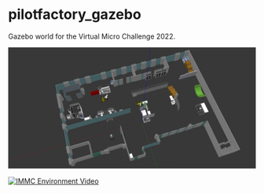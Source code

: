 # pilotfactory_gazebo

Gazebo world for the Virtual Micro Challenge 2022.

![alt text](../img/pilotfactory7.jpg "pilotfactory")

[![IMMC Environment Video](https://img.youtube.com/vi/QAZ7BsAmP8U/0.jpg)](https://youtu.be/QAZ7BsAmP8U)
